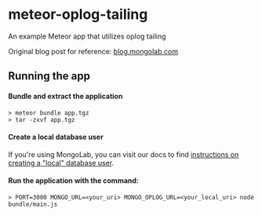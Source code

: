 meteor-oplog-tailing
====================

An example Meteor app that utilizes oplog tailing

Original blog post for reference: [blog.mongolab.com](blog.mongolab.com)

## Running the app
 
#### Bundle and extract the application
```
> meteor bundle app.tgz
> tar -zxvf app.tgz
```

#### Create a local database user
If you're using MongoLab, you can visit our docs to find [instructions on creating a "local" database user](http://docs.mongolab.com/oplog/).
 
#### Run the application with the command:
```
> PORT=3000 MONGO_URL=<your_uri> MONGO_OPLOG_URL=<your_local_uri> node bundle/main.js
```
